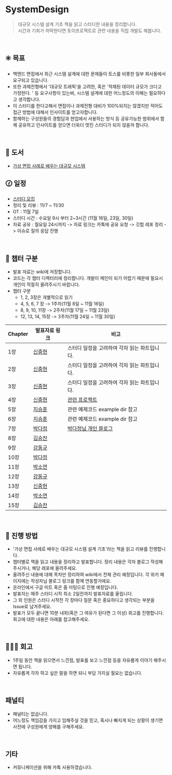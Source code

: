 # SystemDesign
> 대규모 시스템 설계 기초 책을 읽고 스터디한 내용을 정리합니다.  
> 시간과 기회가 허락한다면 토이프로젝트로 관련 내용을 직접 개발도 해봅니다.

<br/>

## :eight_spoked_asterisk:  목표
- 백엔드 면접에서 최근 시스템 설계에 대한 문제들이 토스를 비롯한 일부 회사들에서 요구되고 있습니다.
- 또한 과제전형에서 '대규모 트래픽'을 고려한, 혹은 '적재된 데이터 규모가 크다고 가정한다. ' 등 요구사항이 있는바, 시스템 설계에 대한 어느정도의 이해는 필요하다고 생각합니다.
- 이 스터디를 한다고해서 면접이나 과제전형 대비가 100%되지는 않겠지만 적어도 접근 방법에 대해서 인사이트를 얻고자합니다.
- 함께하는 구성원들의 경험담과 현업에서 사용하는 방식 등 공유가능한 범위에서 함께 공유하고 인사이트를 얻으면 더욱더 멋진 스터디가 되지 않을까 합니다.

<br/>


## :book: 도서
- [가상 면접 사례로 배우는 대규모 시스템][도서링크]


## :clock130: 일정
- [스터디 모집][모집]
- 정리 및 리뷰 : 11/7 ~ 11/30
- OT : 11월 7일
- 스터디 시간 : 수요일 9시 부터 2~3시간 (11월 16일, 23일, 30일)
- 자료 공유 : 월요일 24시까지 -> 자료 링크는 카톡에 공유 요청 -> 깃헙 레포 정리 -> 이슈로 질의 응답 진행

<br/>

## :link: 챕터 구분
- 발표 자료는 wiki에 저장합니다.
- 코드는 각 챕터 디렉터리에 정리합니다. 개발이 메인이 되기 어렵기 때문에 필요시 개인이 적절히 올려주시기 바랍니다.
- 챕터 구분
   - 1, 2, 3장은 개별적으로 읽기
   - 4, 5, 6, 7 장 -> 1주차(11월 8일 ~ 11월 16일)
   - 8, 9, 10, 11장 -> 2주차(11월 17일 ~ 11월 23일)
   - 12, 13, 14, 15장 -> 3주차(11월 24일 ~ 11월 30일)

| Chapter | 발표자료 링크 | 비고 |
| ----- | ----- | ----- |
| 1장 | [신중현][1장]  | 스터디 일정을 고려하여 각자 읽는 파트입니다. |
| 2장 | [신중현][2장] | 스터디 일정을 고려하여 각자 읽는 파트입니다. |
| 3장 |[신중현][3장] | 스터디 일정을 고려하여 각자 읽는 파트입니다. |
| 4장 | [신중현][4장] | [관련 프로젝트][처리율 제한반영 프로젝트] |
| 5장 | [지승훈][5장] | 관련 예제코드 example dir 참고 |
| 6장 | [지승훈][6장]| 관련 예제코드 example dir 참고 |
| 7장 | [박다정][7장]| [박다정님 개인 블로그][7장 블로그 링크] |
| 8장 | [김승찬][8장]|  |
| 9장 | [강동규][9장]|  |
| 10장 | [박다정][10장]|  |
| 11장 | [박소연][11장]|  |
| 12장 | [강동규][12장]| |
| 13장 | [신중현][13장]| |
| 14장 | [박소연][14장]| |
| 15장 | [김승찬][15장]| |




<br/>

## :beginner: 진행 방법
- '가상 면접 사례로 배우는 대규모 시스템 설계 기초'라는 책을 읽고 리뷰를 진행합니다.
- 챕터별로 책을 읽고 내용을 정리하고 발표합니다. 정리 내용은 각자 블로그 작성해주시거나, 해당 레포에 올려주세요.
- 올려주신 내용에 대해 목차만 정리하여 wiki에서 전체 관리 예정입니다. 각 위키 페이지에는 작성자님 블로그 링크를 함께 연동할거에요.
- 온라인에서 구글 미트 혹은 줌 미팅으로 진행 예정입니다.
- 발표자는 매주 스터디 시작 최소 2일전까지 발표자료를 올립니다.
- 그 외 인원은 스터디 시작전 각 장마다 질문 혹은 중요하다고 생각되는 부분을 Issue로 남겨주세요.
- 발표가 모두 끝나면 10분 내외(혹은 그 여유가 된다면 그 이상) 회고를 진행합니다. 회고에 대한 내용은 아래를 참고해주세요.


<br/>

## 🧑‍🤝‍🧑 회고
- 1주일 동안 책을 읽으면서 느낀점, 발표를 보고 느낀점 등을 자유롭게 이야기 해주시면 됩니다.
- 자유롭게 각자 하고 싶은 말을 하면 되니 부담 가지실 필요는 없습니다.


<br/>

## 패널티
- 패널티는 없습니다.
- 어느정도 책임감을 가지고 임해주실 것을 믿고, 혹시나 빠지게 되는 상황이 생기면 사전에 구성원에게 양해를 구해주세요.


<br/>


## 기타
- 커뮤니케이션을 위해 카톡 사용하겠습니다.


<br/>


[//]: # (These are reference links used in the body of this note and get stripped out when the markdown processor does its job. There is no need to format nicely because it shouldn't be seen. Thanks SO - http://stackoverflow.com/questions/4823468/store-comments-in-markdown-syntax)
   [모집]: <https://okky.kr/articles/1344881>
   [1장]: <https://github.com/t0e8r1r4y/SystemDesign/wiki/1%EC%9E%A5-%EC%82%AC%EC%9A%A9%EC%9E%90-%EC%88%98%EC%97%90-%EB%94%B0%EB%A5%B8-%EA%B7%9C%EB%AA%A8-%ED%99%95%EC%9E%A5%EC%84%B1>
   [2장]: <https://github.com/t0e8r1r4y/SystemDesign/wiki/2%EC%9E%A5-%EA%B0%9C%EB%9E%B5%EC%A0%81%EC%9D%B8-%EA%B7%9C%EB%AA%A8-%EC%B6%94%EC%A0%95>
   [3장]: <https://github.com/t0e8r1r4y/SystemDesign/wiki/3%EC%9E%A5-%EC%8B%9C%EC%8A%A4%ED%85%9C-%EC%84%A4%EA%B3%84-%EB%A9%B4%EC%A0%91-%EA%B3%B5%EB%9E%B5%EB%B2%95>
   [4장]: <https://github.com/t0e8r1r4y/SystemDesign/wiki/4%EC%9E%A5-%EC%B2%98%EB%A6%AC%EC%9C%A8-%EC%A0%9C%ED%95%9C-%EC%9E%A5%EC%B9%98%EC%9D%98-%EC%84%A4%EA%B3%84>
   [5장]: <https://github.com/t0e8r1r4y/SystemDesign/wiki/5%EC%9E%A5-%EC%95%88%EC%A0%95-%ED%95%B4%EC%8B%9C-%EC%84%A4%EA%B3%84>
   [6장]: <https://github.com/t0e8r1r4y/SystemDesign/wiki/6%EC%9E%A5-%ED%82%A4-%EA%B0%92-%EC%A0%80%EC%9E%A5%EC%86%8C-%EC%84%A4%EA%B3%84>
   [7장]: <https://github.com/t0e8r1r4y/SystemDesign/wiki/7%EC%9E%A5-%EB%B6%84%EC%82%B0-%EC%8B%9C%EC%8A%A4%ED%85%9C%EC%9D%84-%EC%9C%84%ED%95%9C-%EC%9C%A0%EC%9D%BC-ID-%EC%83%9D%EC%84%B1%EA%B8%B0-%EC%84%A4%EA%B3%84>
   [8장]: <https://github.com/t0e8r1r4y/SystemDesign/wiki/8%EC%9E%A5-URL-%EB%8B%A8%EC%B6%95%ED%82%A4-%EC%84%A4%EA%B3%84>
   [9장]: <https://github.com/t0e8r1r4y/SystemDesign/wiki/9%EC%9E%A5-%EC%9B%B9-%ED%81%AC%EB%A1%A4%EB%9F%AC-%EC%84%A4%EA%B3%84>
   [10장]: <https://github.com/t0e8r1r4y/SystemDesign/wiki/10%EC%9E%A5-%EC%95%8C%EB%A6%BC-%EC%8B%9C%EC%8A%A4%ED%85%9C-%EC%84%A4%EA%B3%84>
   [11장]: <https://github.com/t0e8r1r4y/SystemDesign/wiki/11%EC%9E%A5-%EB%89%B4%EC%8A%A4-%ED%94%BC%EB%93%9C-%EC%8B%9C%EC%8A%A4%ED%85%9C-%EC%84%A4%EA%B3%84>
   [12장]: <https://github.com/t0e8r1r4y/SystemDesign/wiki/12%EC%9E%A5-%EC%B1%84%ED%8C%85-%EC%8B%9C%EC%8A%A4%ED%85%9C-%EC%84%A4%EA%B3%84>
   [13장]: <https://github.com/t0e8r1r4y/SystemDesign/wiki/13%EC%9E%A5-%EA%B2%80%EC%83%89%EC%96%B4-%EC%9E%90%EB%8F%99%EC%99%84%EC%84%B1-%EC%8B%9C%EC%8A%A4%ED%85%9C>
   [14장]: <https://github.com/t0e8r1r4y/SystemDesign/wiki/14%EC%9E%A5-%EC%9C%A0%ED%8A%9C%EB%B8%8C-%EC%84%A4%EA%B3%84>
   [15장]: <https://github.com/t0e8r1r4y/SystemDesign/wiki/15%EC%9E%A5-%EA%B5%AC%EA%B8%80-%EB%93%9C%EB%9D%BC%EC%9D%B4%EB%B8%8C-%EC%84%A4%EA%B3%84>
   [도서링크]: <http://www.yes24.com/Product/Goods/102819435>
   [7장 블로그 링크]: <https://dimsss.notion.site/ID-87a308438a0341e2b755d1735837c22c>
   [처리율 제한반영 프로젝트]: <https://github.com/t0e8r1r4y/PointReserve>
